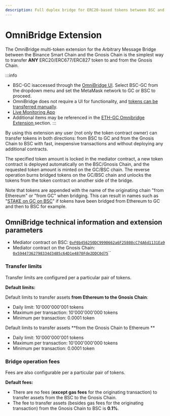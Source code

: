 ```yaml
---
description: Full duplex bridge for ERC20-based tokens between BSC and GC
---
```


# OmniBridge Extension

The OmniBridge multi-token extension for the Arbitrary Message Bridge between the Binance Smart Chain and the Gnosis Chain is the simplest way to transfer **ANY** ERC20/ERC677/ERC827 token to and from the Gnosis Chain.

:::info
* BSC-GC isaccessed through the [OmniBridge UI](https://omni.xdaichain.com/bridge). Select BSC-GC from the dropdown menu and set the MetaMask network to GC or BSC to proceed.
* OmniBridge does not require a UI for functionality, and [tokens can be transferred manually](/specs/bridges/bsc-gc/extensions/omnibridge/manual-tokens-transfer).
* [Live Monitoring App](https://alm-bsc-xdai.herokuapp.com)
* Additional items may be referenced in the [ETH-GC Omnibridge Extension ](/specs/bridges/eth-gc/extensions/multi-token/)section.
:::

By using this extension any user (not only the token contract owner) can transfer tokens in both directions: from BSC to GC and from the Gnosis Chain to BSC with fast, inexpensive transactions and without deploying any additional contracts.

The specified token amount is locked in the mediator contract, a new token contract is deployed automatically on the BSC/Gnosis Chain, and the requested token amount is minted on the GC/BSC chain. The reverse operation burns bridged tokens on the GC/BSC chain and unlocks the tokens from the token contract on another side of the bridge.

Note that tokens are appended with the name of the originating chain "from Ethereum" or "from GC" when bridging. This can result in names such as "[STAKE on GC on BSC](https://www.bscscan.com/token/0x24e5cf4a0577563d4e7761d14d53c8d0b504e337)" if tokens have been bridged from Ethereum to GC and then to BSC for example.

## OmniBridge technical information and extension parameters

* Mediator contract on BSC: [`0xF0b456250DC9990662a6F25808cC74A6d1131Ea9`](https://bscscan.com/address/0xF0b456250DC9990662a6F25808cC74A6d1131Ea9)
* Mediator contract on the Gnosis Chain: [`0x59447362798334d3485c64D1e4870Fde2DDC0d75`](https://blockscout.com/xdai/mainnet/address/0x59447362798334d3485c64D1e4870Fde2DDC0d75/transactions)``

### Transfer limits

Transfer limits are configured per a particular pair of tokens.

**Default limits:**

Default limits to transfer assets **from Ethereum to the Gnosis Chain**:

* Daily limit: 10'000'000'001 tokens
* Maximum per transaction: 10'000'000'000 tokens
* Minimum per transaction: 0.0001 token

Default limits to transfer assets **from the Gnosis Chain to Ethereum **

* Daily limit: 10'000'000'001 tokens
* Maximum per transaction: 10'000'000'000 tokens
* Minimum per transaction: 0.0001 token

### Bridge operation fees

Fees are also configurable per a particular pair of tokens.

**Default fees:**

* There are no fees (**except gas fees** for the originating transaction) to transfer assets from the BSC to the Gnosis Chain.
* The fee to transfer assets (besides gas fees for the originating transaction) from the Gnosis Chain to BSC is **0.1%**.

